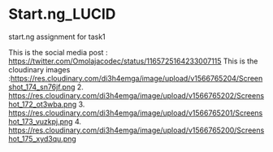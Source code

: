 # Start.ng_LUCID
start.ng assignment for task1

This is the social media post : https://twitter.com/Omolajacodec/status/1165725164233007115
This is the cloudinary images :https://res.cloudinary.com/di3h4emga/image/upload/v1566765204/Screenshot_174_sn76jf.png
2. https://res.cloudinary.com/di3h4emga/image/upload/v1566765202/Screenshot_172_ot3wba.png
3. https://res.cloudinary.com/di3h4emga/image/upload/v1566765201/Screenshot_173_vuzkpj.png
4. https://res.cloudinary.com/di3h4emga/image/upload/v1566765200/Screenshot_175_xyd3qu.png
